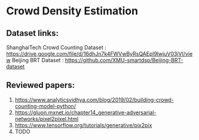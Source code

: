 # Crowd Density Estimation

## Dataset links:
ShanghaiTech Crowd Counting Dataset : https://drive.google.com/file/d/16dhJn7k4FWVwByRsQAEpl9lwjuV03jVI/view
Beijing BRT Dataset : https://github.com/XMU-smartdsp/Beijing-BRT-dataset


## Reviewed papers:
1) https://www.analyticsvidhya.com/blog/2019/02/building-crowd-counting-model-python/
2) https://gluon.mxnet.io/chapter14_generative-adversarial-networks/pixel2pixel.html
3) https://www.tensorflow.org/tutorials/generative/pix2pix
4) TODO

